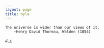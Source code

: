 ```yaml
---
layout: page
title: nyla
---
```


```
The universe is wider than our views of it.
    —Henry David Thoreau, Walden (1854)
```

#[→](/poetry/NYLA/NYLA2)